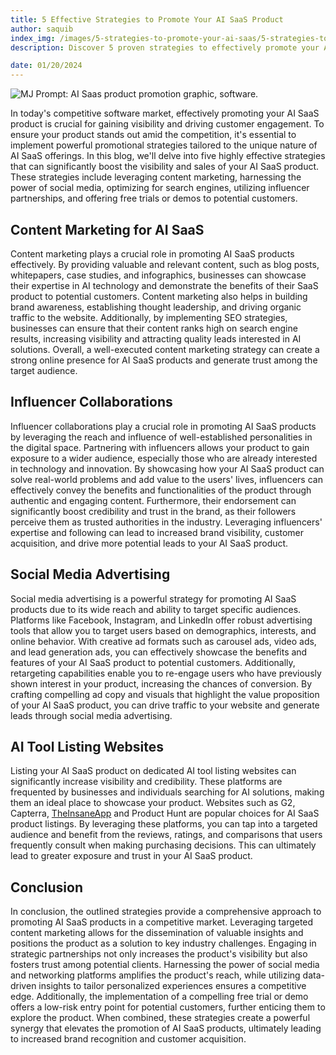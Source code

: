 ```yaml
---
title: 5 Effective Strategies to Promote Your AI SaaS Product
author: saquib
index_img: /images/5-strategies-to-promote-your-ai-saas/5-strategies-to-promote-your-ai-saas.webp
description: Discover 5 proven strategies to effectively promote your AI SaaS product, including content marketing, influencer collaborations, social media advertising, and AI tool listing websites.

date: 01/20/2024
---
```



![MJ Prompt: AI Saas product promotion graphic, software.](/images/5-strategies-to-promote-your-ai-saas/5-strategies-to-promote-your-ai-saas.webp)

In today's competitive software market, effectively promoting your AI SaaS product is crucial for gaining visibility and driving customer engagement. To ensure your product stands out amid the competition, it's essential to implement powerful promotional strategies tailored to the unique nature of AI SaaS offerings. In this blog, we'll delve into five highly effective strategies that can significantly boost the visibility and sales of your AI SaaS product. These strategies include leveraging content marketing, harnessing the power of social media, optimizing for search engines, utilizing influencer partnerships, and offering free trials or demos to potential customers.

## Content Marketing for AI SaaS

Content marketing plays a crucial role in promoting AI SaaS products effectively. By providing valuable and relevant content, such as blog posts, whitepapers, case studies, and infographics, businesses can showcase their expertise in AI technology and demonstrate the benefits of their SaaS product to potential customers. Content marketing also helps in building brand awareness, establishing thought leadership, and driving organic traffic to the website. Additionally, by implementing SEO strategies, businesses can ensure that their content ranks high on search engine results, increasing visibility and attracting quality leads interested in AI solutions. Overall, a well-executed content marketing strategy can create a strong online presence for AI SaaS products and generate trust among the target audience.

## Influencer Collaborations

Influencer collaborations play a crucial role in promoting AI SaaS products by leveraging the reach and influence of well-established personalities in the digital space. Partnering with influencers allows your product to gain exposure to a wider audience, especially those who are already interested in technology and innovation. By showcasing how your AI SaaS product can solve real-world problems and add value to the users' lives, influencers can effectively convey the benefits and functionalities of the product through authentic and engaging content. Furthermore, their endorsement can significantly boost credibility and trust in the brand, as their followers perceive them as trusted authorities in the industry. Leveraging influencers' expertise and following can lead to increased brand visibility, customer acquisition, and drive more potential leads to your AI SaaS product.

## Social Media Advertising

Social media advertising is a powerful strategy for promoting AI SaaS products due to its wide reach and ability to target specific audiences. Platforms like Facebook, Instagram, and LinkedIn offer robust advertising tools that allow you to target users based on demographics, interests, and online behavior. With creative ad formats such as carousel ads, video ads, and lead generation ads, you can effectively showcase the benefits and features of your AI SaaS product to potential customers. Additionally, retargeting capabilities enable you to re-engage users who have previously shown interest in your product, increasing the chances of conversion. By crafting compelling ad copy and visuals that highlight the value proposition of your AI SaaS product, you can drive traffic to your website and generate leads through social media advertising.

## AI Tool Listing Websites

Listing your AI SaaS product on dedicated AI tool listing websites can significantly increase visibility and credibility. These platforms are frequented by businesses and individuals searching for AI solutions, making them an ideal place to showcase your product. Websites such as G2, Capterra, <a href=”https://www.theinsaneapp.com/” target="_blank">TheInsaneApp</a> and Product Hunt are popular choices for AI SaaS product listings. By leveraging these platforms, you can tap into a targeted audience and benefit from the reviews, ratings, and comparisons that users frequently consult when making purchasing decisions. This can ultimately lead to greater exposure and trust in your AI SaaS product.

## Conclusion

In conclusion, the outlined strategies provide a comprehensive approach to promoting AI SaaS products in a competitive market. Leveraging targeted content marketing allows for the dissemination of valuable insights and positions the product as a solution to key industry challenges. Engaging in strategic partnerships not only increases the product's visibility but also fosters trust among potential clients. Harnessing the power of social media and networking platforms amplifies the product's reach, while utilizing data-driven insights to tailor personalized experiences ensures a competitive edge. Additionally, the implementation of a compelling free trial or demo offers a low-risk entry point for potential customers, further enticing them to explore the product. When combined, these strategies create a powerful synergy that elevates the promotion of AI SaaS products, ultimately leading to increased brand recognition and customer acquisition.
